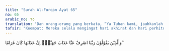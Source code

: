 ```yaml
---
title: "Surah Al-Furqan Ayat 65"
no: 65
arabic_no: ٦٥
translation: "Dan orang-orang yang berkata, “Ya Tuhan kami, jauhkanlah azab Jahanam dari kami, karena sesungguhnya azabnya itu membuat kebinasaan yang kekal,”"
tafsir: "Keempat: Mereka selalu mengingat hari akhirat dan hari perhitungan. Mereka yakin bahwa semua amal perbuatan manusia akan dipertanggungjawabkan di hari itu, yang baik diberi ganjaran berlipat ganda, dan yang jahat akan dibalas dengan balasan yang setimpal. Di kala mereka bermunajat dengan Tuhan di malam hari tergambarlah dalam pikiran mereka bagaimana dahsyatnya suasana di waktu itu seakan-akan mereka benar-benar melihat bagaimana ganasnya api neraka yang selalu menanti para hamba Allah yang durhaka untuk menjadi mangsa dan santapannya. Di kala itu meneteslah air mata mereka dan mereka memohon dengan sungguh-sungguh kepada Tuhan agar dibebaskan dari siksaan api neraka yang pedih itu. \n\nOrang-orang yang demikian kuat keyakinannya kepada hari akhirat tentu akan mempergunakan kesempatan hidup di dunia ini untuk berbuat amal kebajikan sebanyak-banyaknya dan tidak akan melakukan perbuatan jahat karena yakin perbuatannya itu akan dibalas dengan siksaan yang pedih. Betapa pun baiknya suatu peraturan yang dibuat manusia dan betapa ketatnya pengawasan dalam pelaksanaannya, tetapi manusia yang tidak sadar akan pengawasan Allah dapat saja meloloskan diri dari ikatan peraturan dan undang-undang itu. Akan tetapi, manusia yang beriman, andaikata tidak ada peraturan dan undang-undang, tidak akan melakukan satu kejahatan pun, karena dia sadar walaupun dapat bebas dari hukuman di dunia, namun tidak akan dapat melepaskan diri dari azab di akhirat. Kesadaran dan keinsyafan inilah yang tertanam dengan kuat di dalam hati setiap muslim yang mendapat julukan \"hamba Allah Yang Maha Penyayang.\"\n\nAyat ini menjelaskan bagaimana seorang mukmin benar-benar takut jatuh ke dalam siksaan neraka karena siksaannya amat pedih dan dahsyat. Neraka itu merupakan seburuk-buruk tempat yang disediakan bagi hamba Allah yang ingkar dan durhaka. Orang-orang kafir kekal di dalamnya selama-lamanya, menderita berbagai macam siksaan. Meskipun kulit mereka telah hangus terbakar dan panasnya api neraka telah menembus ke dalam daging dan tulang belulang, namun mereka tetap hidup untuk merasakan siksaan itu sebagai tersebut dalam firman-Nya:\n\nSungguh, orang-orang yang kafir kepada ayat-ayat Kami, kelak akan Kami masukkan ke dalam neraka. Setiap kali kulit mereka hangus, Kami ganti dengan kulit yang lain, agar mereka merasakan azab. Sungguh, Allah Mahaperkasa, Mahabijaksana. (an-Nisa'/4: 56)."
---
```

وَالَّذِيْنَ يَقُوْلُوْنَ رَبَّنَا اصْرِفْ عَنَّا عَذَابَ جَهَنَّمَۖ اِنَّ عَذَابَهَا كَانَ غَرَامًا ۖ